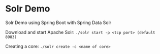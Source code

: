 # Solr Demo
Solr Demo using Spring Boot with Spring Data Solr

Download and start Apache Solr:
`./solr start -p <tcp port> (default 8983)`
    
Creating a core:
`./solr create -c <name of core>`
